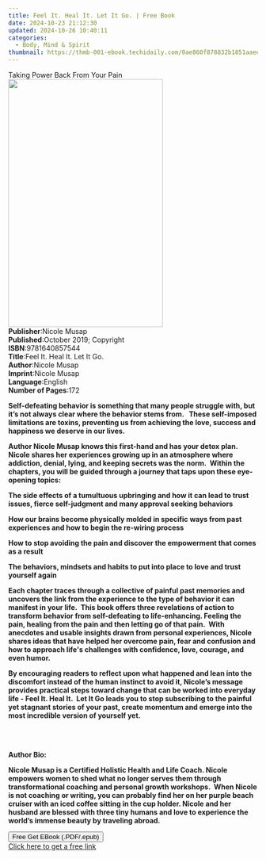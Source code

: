 ```yaml
---
title: Feel It. Heal It. Let It Go. | Free Book
date: 2024-10-23 21:12:30
updated: 2024-10-26 10:40:11
categories:
  - Body, Mind & Spirit
thumbnail: https://thmb-001-ebook.techidaily.com/0ae860f878832b1851aaee6a3e9c7f1c8f22270ec5c0fb64045ba67f8b439fff.jpg
---
```

<main id="book-container">
  <div class="flex flex-col">
    <div class="book-brief flex-1 py-6 px-4 sm:p-6 md:py-10 md:px-8">
      <!-- brief-->
      <div class="book-brief-main">Taking Power Back From Your Pain</div>
    </div>
    <div
      class="book-meta-info flex-1 grid gap-4 col-start-1 col-end-3 row-start-1 sm:mb-6 sm:grid-cols-4 lg:gap-6 lg:col-start-2 lg:row-end-6 lg:row-span-6 lg:mb-0"
    >
      <div
        class="book-meta-info-left place-content-center mt-4 p-4 text-sm leading-6 col-start-2 col-span-2 dark:text-slate-400"
      >
        <img
          class="w-full h-500 object-cover rounded-lg sm:h-255 sm:col-span-2 lg:col-span-full"
          src="https://img-001-ebook.techidaily.com/453ec24c00169bb36a32fa873d09843fb57a910804dada06a62953b8f82d564e.jpg"
          alt=""
          width="312"
          height="500"
        />
      </div>
      <div
        class="book-meta-info-right mt-2 col-start-1 row-start-2 col-span-3 self-center"
      >
        <!-- meta data  -->
        <div class="flex flex-col px-4 md:px-8">
          <div class="flex-1">
            <strong>Publisher</strong>:<span class="px-2">Nicole Musap</span>
          </div>
          <div class="flex-1">
            <strong>Published</strong>:<span class="px-2"
              >October 2019; Copyright</span
            >
          </div>
          <div class="flex-1">
            <strong>ISBN</strong>:<span class="px-2">9781640857544</span>
          </div>
          <div class="flex-1">
            <strong>Title</strong>:<span class="px-2"
              >Feel It. Heal It. Let It Go.</span
            >
          </div>
          <div class="flex-1">
            <strong>Author</strong>:<span class="px-2">Nicole Musap</span>
          </div>
          <div class="flex-1">
            <strong>Imprint</strong>:<span class="px-2">Nicole Musap</span>
          </div>
          <div class="flex-1">
            <strong>Language</strong>:<span class="px-2">English</span>
          </div>
          <div class="flex-1">
            <strong>Number of Pages</strong>:<span class="px-2">172</span>
          </div>
        </div>
      </div>
    </div>
    <div class="book-description flex-1 py-6 px-4 sm:p-6 md:py-10 md:px-8">
      <div class="book-description-main">
        <div accordion-content="" id="description">
          <p>
            <strong
              >Self-defeating behavior is something that many people struggle
              with, but it’s not always clear where the behavior stems from.
              &nbsp; These self-imposed limitations are toxins, preventing us
              from achieving the love, success and happiness we deserve in our
              lives.&nbsp;</strong
            >
          </p>
          <p>
            <strong
              >Author Nicole Musap knows this first-hand and has your detox
              plan. &nbsp; Nicole shares her experiences growing up in an
              atmosphere where addiction, denial, lying, and keeping secrets was
              the norm.&nbsp; Within the chapters, you will be guided through a
              journey that taps upon these eye-opening topics:</strong
            >
          </p>
          <p>
            <strong
              >The side effects of a tumultuous upbringing and how it can lead
              to trust issues, fierce self-judgment and many approval seeking
              behaviors</strong
            >
          </p>
          <p>
            <strong
              >How our brains become physically molded in specific ways from
              past experiences and how to begin the re-wiring process</strong
            >
          </p>
          <p>
            <strong
              >How to stop avoiding the pain and discover the empowerment that
              comes as a result</strong
            >
          </p>
          <p>
            <strong
              >The behaviors, mindsets and habits to put into place to love and
              trust yourself again&nbsp;</strong
            >
          </p>
          <p>
            <strong
              >Each chapter traces through a collective of painful past memories
              and uncovers the link from the experience to the type of behavior
              it can manifest in your life.&nbsp; This book offers three
              revelations of action to transform behavior from self-defeating to
              life-enhancing. Feeling the pain, healing from the pain and then
              letting go of that pain.&nbsp; With anecdotes and usable insights
              drawn from personal experiences, Nicole shares ideas that have
              helped her overcome pain, fear and confusion and how to approach
              life's challenges with confidence, love, courage, and even
              humor.&nbsp;</strong
            >
          </p>
          <p>
            <strong
              >By encouraging readers to reflect upon what happened and lean
              into the discomfort instead of the human instinct to avoid it,
              Nicole’s message provides practical steps toward change that can
              be worked into everyday life - Feel It. Heal It.&nbsp; Let It Go
              leads you to stop subscribing to the painful yet stagnant stories
              of your past, create momentum and emerge into the most incredible
              version of yourself yet.&nbsp;&nbsp;&nbsp;</strong
            >
          </p>
          <p><br />&nbsp;</p>
          <p><strong>Author Bio:</strong></p>
          <p>
            <strong
              >Nicole Musap is a Certified Holistic Health and Life Coach.
              Nicole empowers women to shed what no longer serves them through
              transformational coaching and personal growth workshops.&nbsp;
              When Nicole is not coaching or writing, you can probably find her
              on her purple beach cruiser with an iced coffee sitting in the cup
              holder. Nicole and her husband are blessed with three tiny humans
              and love to experience the world’s immense beauty by traveling
              abroad.</strong
            >
          </p>
        </div>
        <div class="accordion-fader"></div>
      </div>
    </div>
    <div class="book-excerpts flex-1 py-6 px-4 sm:p-6 md:py-10 md:px-8"></div>
    <div
      class="book-about-author flex-1 py-6 px-4 sm:p-6 md:py-10 md:px-8"
    ></div>
    <div class="book-free-get flex-1 py-6 px-4 sm:p-6 md:py-10 md:px-8">
      <button
        id="btn-free-get"
        class="bg-blue-500 hover:bg-blue-700 text-white font-bold py-2 px-4 rounded"
      >
        Free Get EBook (.PDF/.epub)
      </button>
      <div id="countdown-display" class="px-2 text-lg mt-2"></div>
      <a
        id="free-link"
        class="hidden bg-blue-500 hover:bg-blue-700 text-white font-bold py-2 px-4 rounded"
        href="https://www.ebooks.com/en-us/book/209881028/feel-it-heal-it-let-it-go/nicole-musap/"
        target="_blank"
        >Click here to get a free link</a
      >
    </div>
    <script>
      let countdownTime = 0;
      let countdownInterval = null;
      document
        .getElementById('btn-free-get')
        .addEventListener('click', startCountdown);
      function startCountdown() {
        countdownTime = new Date().getTime() + 60000 * 3;
        countdownInterval = setInterval(updateCountdown, 1000);
        document.getElementById('btn-free-get').disabled = true;
        document
          .getElementById('btn-free-get')
          .classList.add('bg-gray-500', 'cursor-not-allowed');
      }
      function updateCountdown() {
        let currentTime = new Date().getTime();
        let timeLeft = countdownTime - currentTime;
        let secondsLeft = Math.floor(timeLeft / 1000);
        document.getElementById('countdown-display').innerHTML =
          `Remaining time: ${secondsLeft} seconds.`;
        if (secondsLeft <= 0) {
          clearInterval(countdownInterval);
          document.getElementById('btn-free-get').classList.add('hidden');
          document.getElementById('free-link').classList.remove('hidden');
          document.getElementById('countdown-display').innerHTML = '';
        }
      }
    </script>
  </div>
</main>

